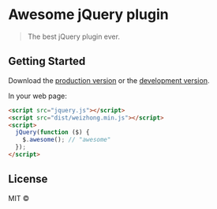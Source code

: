 # Awesome jQuery plugin

> The best jQuery plugin ever.


## Getting Started

Download the [production version][min] or the [development version][max].

[min]: https://raw.githubusercontent.com//jquery-weizhong/master/dist/jquery.weizhong.min.js
[max]: https://raw.githubusercontent.com//jquery-weizhong/master/dist/jquery.weizhong.js

In your web page:

```html
<script src="jquery.js"></script>
<script src="dist/weizhong.min.js"></script>
<script>
  jQuery(function ($) {
    $.awesome(); // "awesome"
  });
</script>
```


## License

MIT © 
